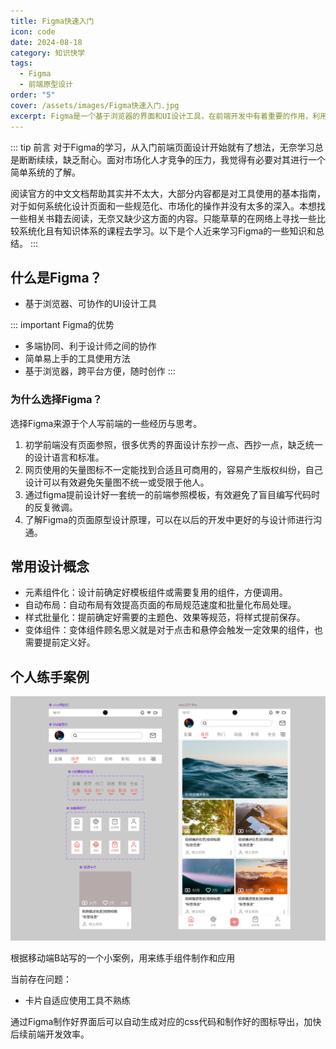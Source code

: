 ```yaml
---
title: Figma快速入门
icon: code
date: 2024-08-18
category: 知识快学
tags:
  - Figma
  - 前端原型设计
order: "5"
cover: /assets/images/Figma快速入门.jpg
excerpt: Figma是一个基于浏览器的界面和UI设计工具，在前端开发中有着重要的作用，利用Figma，前端开发者可以利用页面原型设计进行高效开发。
---
```


::: tip 前言
对于Figma的学习，从入门前端页面设计开始就有了想法，无奈学习总是断断续续，缺乏耐心。面对市场化人才竞争的压力，我觉得有必要对其进行一个简单系统的了解。

阅读官方的中文文档帮助其实并不太大，大部分内容都是对工具使用的基本指南，对于如何系统化设计页面和一些规范化、市场化的操作并没有太多的深入。本想找一些相关书籍去阅读，无奈又缺少这方面的内容。只能草草的在网络上寻找一些比较系统化且有知识体系的课程去学习。以下是个人近来学习Figma的一些知识和总结。
:::

## 什么是Figma？

- 基于浏览器、可协作的UI设计工具

::: important Figma的优势
- 多端协同、利于设计师之间的协作
- 简单易上手的工具使用方法
- 基于浏览器，跨平台方便，随时创作
:::

### 为什么选择Figma？

选择Figma来源于个人写前端的一些经历与思考。

1. 初学前端没有页面参照，很多优秀的界面设计东抄一点、西抄一点，缺乏统一的设计语言和标准。
2. 网页使用的矢量图标不一定能找到合适且可商用的，容易产生版权纠纷，自己设计可以有效避免矢量图不统一或受限于他人。
3. 通过figma提前设计好一套统一的前端参照模板，有效避免了盲目编写代码时的反复微调。
4. 了解Figma的页面原型设计原理，可以在以后的开发中更好的与设计师进行沟通。

## 常用设计概念

- 元素组件化：设计前确定好模板组件或需要复用的组件，方便调用。
- 自动布局：自动布局有效提高页面的布局规范速度和批量化布局处理。
- 样式批量化：提前确定好需要的主题色、效果等规范，将样式提前保存。
- 变体组件：变体组件顾名思义就是对于点击和悬停会触发一定效果的组件，也需要提前定义好。

## 个人练手案例

![B站移动端首页](./images/Figma快速入门/1.jpg)

根据移动端B站写的一个小案例，用来练手组件制作和应用

当前存在问题：

- 卡片自适应使用工具不熟练

通过Figma制作好界面后可以自动生成对应的css代码和制作好的图标导出，加快后续前端开发效率。
